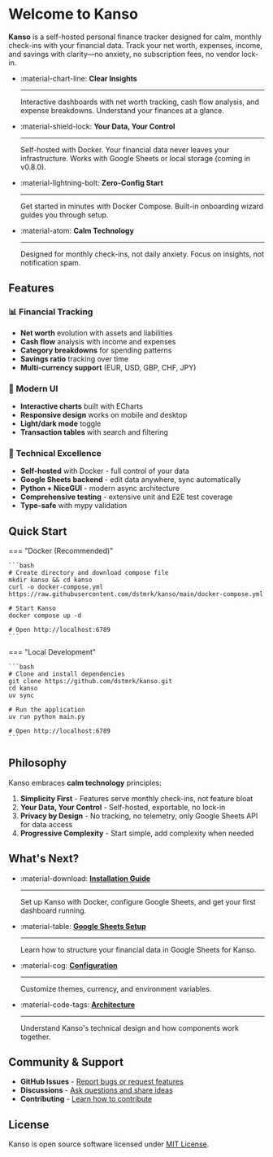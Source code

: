 # Welcome to Kanso

**Kanso** is a self-hosted personal finance tracker designed for calm, monthly check-ins with your financial data. Track your net worth, expenses, income, and savings with clarity—no anxiety, no subscription fees, no vendor lock-in.

<div class="grid cards" markdown>

- :material-chart-line: **Clear Insights**

    ---

    Interactive dashboards with net worth tracking, cash flow analysis, and expense breakdowns. Understand your finances at a glance.

- :material-shield-lock: **Your Data, Your Control**

    ---

    Self-hosted with Docker. Your financial data never leaves your infrastructure. Works with Google Sheets or local storage (coming in v0.8.0).

- :material-lightning-bolt: **Zero-Config Start**

    ---

    Get started in minutes with Docker Compose. Built-in onboarding wizard guides you through setup.

- :material-atom: **Calm Technology**

    ---

    Designed for monthly check-ins, not daily anxiety. Focus on insights, not notification spam.

</div>

## Features

### 📊 Financial Tracking
- **Net worth** evolution with assets and liabilities
- **Cash flow** analysis with income and expenses
- **Category breakdowns** for spending patterns
- **Savings ratio** tracking over time
- **Multi-currency support** (EUR, USD, GBP, CHF, JPY)

### 🎨 Modern UI
- **Interactive charts** built with ECharts
- **Responsive design** works on mobile and desktop
- **Light/dark mode** toggle
- **Transaction tables** with search and filtering

### 🔧 Technical Excellence
- **Self-hosted** with Docker - full control of your data
- **Google Sheets backend** - edit data anywhere, sync automatically
- **Python + NiceGUI** - modern async architecture
- **Comprehensive testing** - extensive unit and E2E test coverage
- **Type-safe** with mypy validation

## Quick Start

=== "Docker (Recommended)"

    ```bash
    # Create directory and download compose file
    mkdir kanso && cd kanso
    curl -o docker-compose.yml https://raw.githubusercontent.com/dstmrk/kanso/main/docker-compose.yml

    # Start Kanso
    docker compose up -d

    # Open http://localhost:6789
    ```

=== "Local Development"

    ```bash
    # Clone and install dependencies
    git clone https://github.com/dstmrk/kanso.git
    cd kanso
    uv sync

    # Run the application
    uv run python main.py

    # Open http://localhost:6789
    ```

## Philosophy

Kanso embraces **calm technology** principles:

1. **Simplicity First** - Features serve monthly check-ins, not feature bloat
2. **Your Data, Your Control** - Self-hosted, exportable, no lock-in
3. **Privacy by Design** - No tracking, no telemetry, only Google Sheets API for data access
4. **Progressive Complexity** - Start simple, add complexity when needed

## What's Next?

<div class="grid cards" markdown>

- :material-download: [**Installation Guide**](installation.md)

    ---

    Set up Kanso with Docker, configure Google Sheets, and get your first dashboard running.

- :material-table: [**Google Sheets Setup**](google-sheets-setup.md)

    ---

    Learn how to structure your financial data in Google Sheets for Kanso.

- :material-cog: [**Configuration**](configuration.md)

    ---

    Customize themes, currency, and environment variables.

- :material-code-tags: [**Architecture**](architecture.md)

    ---

    Understand Kanso's technical design and how components work together.

</div>

## Community & Support

- **GitHub Issues** - [Report bugs or request features](https://github.com/dstmrk/kanso/issues)
- **Discussions** - [Ask questions and share ideas](https://github.com/dstmrk/kanso/discussions)
- **Contributing** - [Learn how to contribute](contributing.md)

## License

Kanso is open source software licensed under [MIT License](https://github.com/dstmrk/kanso/blob/main/LICENSE).
